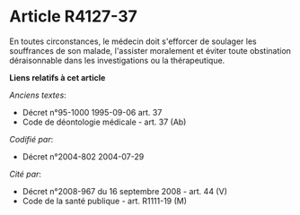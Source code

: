 # Article R4127-37

En toutes circonstances, le médecin doit s'efforcer de soulager les souffrances de son malade, l'assister moralement et
éviter toute obstination déraisonnable dans les investigations ou la thérapeutique.

**Liens relatifs à cet article**

_Anciens textes_:

  - Décret n°95-1000 1995-09-06 art. 37
  - Code de déontologie médicale - art. 37 (Ab)

_Codifié par_:

  - Décret n°2004-802 2004-07-29

_Cité par_:

  - Décret n°2008-967 du 16 septembre 2008 - art. 44 (V)
  - Code de la santé publique - art. R1111-19 (M)

